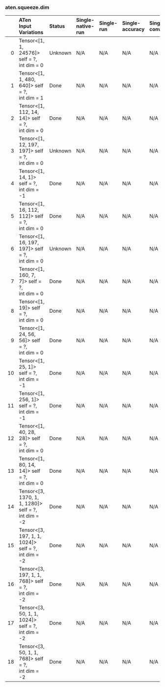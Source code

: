 ### aten.squeeze.dim
|    | ATen Input Variations                                   | Status   | Single-native-run   | Single-run   | Single-accuracy   | Single-converted   |
|---:|:--------------------------------------------------------|:---------|:--------------------|:-------------|:------------------|:-------------------|
|  0 | Tensor<[1, 1, 24576]> self = ?,<br>int dim = 0          | Unknown  | N/A                 | N/A          | N/A               | N/A                |
|  1 | Tensor<[1, 1, 480, 640]> self = ?,<br>int dim = 1       | Done     | N/A                 | N/A          | N/A               | N/A                |
|  2 | Tensor<[1, 112, 14, 14]> self = ?,<br>int dim = 0       | Done     | N/A                 | N/A          | N/A               | N/A                |
|  3 | Tensor<[1, 12, 197, 197]> self = ?,<br>int dim = 0      | Unknown  | N/A                 | N/A          | N/A               | N/A                |
|  4 | Tensor<[1, 14, 1]> self = ?,<br>int dim = -1            | Done     | N/A                 | N/A          | N/A               | N/A                |
|  5 | Tensor<[1, 16, 112, 112]> self = ?,<br>int dim = 0      | Done     | N/A                 | N/A          | N/A               | N/A                |
|  6 | Tensor<[1, 16, 197, 197]> self = ?,<br>int dim = 0      | Unknown  | N/A                 | N/A          | N/A               | N/A                |
|  7 | Tensor<[1, 160, 7, 7]> self = ?,<br>int dim = 0         | Done     | N/A                 | N/A          | N/A               | N/A                |
|  8 | Tensor<[1, 19]> self = ?,<br>int dim = 0                | Done     | N/A                 | N/A          | N/A               | N/A                |
|  9 | Tensor<[1, 24, 56, 56]> self = ?,<br>int dim = 0        | Done     | N/A                 | N/A          | N/A               | N/A                |
| 10 | Tensor<[1, 25, 1]> self = ?,<br>int dim = -1            | Done     | N/A                 | N/A          | N/A               | N/A                |
| 11 | Tensor<[1, 256, 1]> self = ?,<br>int dim = -1           | Done     | N/A                 | N/A          | N/A               | N/A                |
| 12 | Tensor<[1, 40, 28, 28]> self = ?,<br>int dim = 0        | Done     | N/A                 | N/A          | N/A               | N/A                |
| 13 | Tensor<[1, 80, 14, 14]> self = ?,<br>int dim = 0        | Done     | N/A                 | N/A          | N/A               | N/A                |
| 14 | Tensor<[3, 1370, 1, 1, 1280]> self = ?,<br>int dim = -2 | Done     | N/A                 | N/A          | N/A               | N/A                |
| 15 | Tensor<[3, 197, 1, 1, 1024]> self = ?,<br>int dim = -2  | Done     | N/A                 | N/A          | N/A               | N/A                |
| 16 | Tensor<[3, 197, 1, 1, 768]> self = ?,<br>int dim = -2   | Done     | N/A                 | N/A          | N/A               | N/A                |
| 17 | Tensor<[3, 50, 1, 1, 1024]> self = ?,<br>int dim = -2   | Done     | N/A                 | N/A          | N/A               | N/A                |
| 18 | Tensor<[3, 50, 1, 1, 768]> self = ?,<br>int dim = -2    | Done     | N/A                 | N/A          | N/A               | N/A                |

